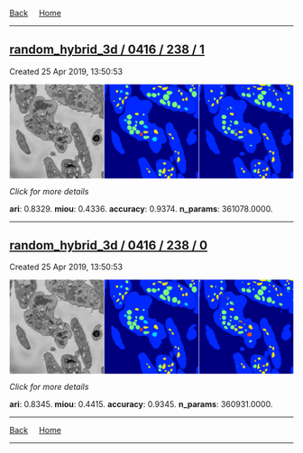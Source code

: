 
[Back](..)&nbsp;&nbsp;&nbsp;&nbsp;&nbsp;[Home](https://leapmanlab.github.io/snapshots)

---

<div class="summary"><a href="1"><h2>random_hybrid_3d / 0416 / 238 / 1</h2></a><p>Created 25 Apr 2019, 13:50:53
</p><a href="1"><img src="1/media/summary.png" align="center"></a><p>
<i>Click for more details</i>
</p></div>

**ari**: 0.8329. **miou**: 0.4336. **accuracy**: 0.9374. **n_params**: 361078.0000. 

---

<div class="summary"><a href="0"><h2>random_hybrid_3d / 0416 / 238 / 0</h2></a><p>Created 25 Apr 2019, 13:50:53
</p><a href="0"><img src="0/media/summary.png" align="center"></a><p>
<i>Click for more details</i>
</p></div>

**ari**: 0.8345. **miou**: 0.4415. **accuracy**: 0.9345. **n_params**: 360931.0000. 

---

[Back](..)&nbsp;&nbsp;&nbsp;&nbsp;&nbsp;[Home](https://leapmanlab.github.io/snapshots)

---